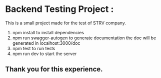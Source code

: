 # Backend Testing Project :

This is a small project made for the test of STRV company.

1. npm install to install dependencies
2. npm run swagger-autogen to generate documentation
   the doc will be generated in localhost:3000/doc
3. npm test to run tests
4. npm run dev to start the server


## Thank you for this experience.